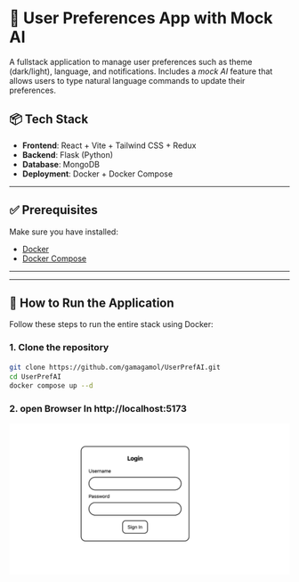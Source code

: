 # 🧠 User Preferences App with Mock AI

A fullstack application to manage user preferences such as theme (dark/light), language, and notifications. Includes a *mock AI* feature that allows users to type natural language commands to update their preferences.

## 📦 Tech Stack

- **Frontend**: React + Vite + Tailwind CSS + Redux
- **Backend**: Flask (Python)
- **Database**: MongoDB
- **Deployment**: Docker + Docker Compose

---

## ✅ Prerequisites

Make sure you have installed:

- [Docker](https://www.docker.com/)
- [Docker Compose](https://docs.docker.com/compose/install/)

---

---

## 🚀 How to Run the Application

Follow these steps to run the entire stack using Docker:

### 1. Clone the repository

```bash
git clone https://github.com/gamagamol/UserPrefAI.git
cd UserPrefAI
docker compose up --d

```

### 2. open Browser In http://localhost:5173

![login page](image.png)



